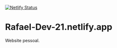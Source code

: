 [![Netlify Status](https://api.netlify.com/api/v1/badges/8354add0-642f-405d-988f-6b4630e4c5aa/deploy-status)](https://app.netlify.com/sites/rafael-dev-21/deploys)
# Rafael-Dev-21.netlify.app

Website pessoal.
